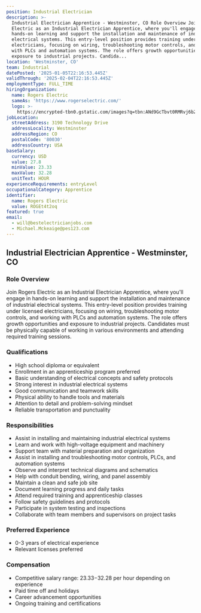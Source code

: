 ```yaml
---
position: Industrial Electrician
description: >-
  Industrial Electrician Apprentice - Westminster, CO Role Overview Join Rogers
  Electric as an Industrial Electrician Apprentice, where you'll engage in
  hands-on learning and support the installation and maintenance of industrial
  electrical systems. This entry-level position provides training under licensed
  electricians, focusing on wiring, troubleshooting motor controls, and working
  with PLCs and automation systems. The role offers growth opportunities and
  exposure to industrial projects. Candida...
location: 'Westminster, CO'
team: Industrial
datePosted: '2025-01-05T22:16:53.445Z'
validThrough: '2025-02-04T22:16:53.445Z'
employmentType: FULL_TIME
hiringOrganization:
  name: Rogers Electric
  sameAs: 'https://www.rogerselectric.com/'
  logo: >-
    https://encrypted-tbn0.gstatic.com/images?q=tbn:ANd9GcTbvt0RMRvj6bZdL81Q6HJeRVl_qflQIGgp9w&s
jobLocation:
  streetAddress: 3190 Technology Drive
  addressLocality: Westminster
  addressRegion: CO
  postalCode: '80030'
  addressCountry: USA
baseSalary:
  currency: USD
  value: 27.8
  minValue: 23.33
  maxValue: 32.28
  unitText: HOUR
experienceRequirements: entryLevel
occupationalCategory: Apprentice
identifier:
  name: Rogers Electric
  value: ROGEt4t2oq
featured: true
email:
  - will@bestelectricianjobs.com
  - Michael.Mckeaige@pes123.com
---
```




## Industrial Electrician Apprentice - Westminster, CO

### Role Overview
Join Rogers Electric as an Industrial Electrician Apprentice, where you'll engage in hands-on learning and support the installation and maintenance of industrial electrical systems. This entry-level position provides training under licensed electricians, focusing on wiring, troubleshooting motor controls, and working with PLCs and automation systems. The role offers growth opportunities and exposure to industrial projects. Candidates must be physically capable of working in various environments and attending required training sessions.

### Qualifications
- High school diploma or equivalent
- Enrollment in an apprenticeship program preferred
- Basic understanding of electrical concepts and safety protocols
- Strong interest in industrial electrical systems
- Good communication and teamwork skills
- Physical ability to handle tools and materials
- Attention to detail and problem-solving mindset
- Reliable transportation and punctuality

### Responsibilities
- Assist in installing and maintaining industrial electrical systems
- Learn and work with high-voltage equipment and machinery
- Support team with material preparation and organization
- Assist in installing and troubleshooting motor controls, PLCs, and automation systems
- Observe and interpret technical diagrams and schematics
- Help with conduit bending, wiring, and panel assembly
- Maintain a clean and safe job site
- Document learning progress and daily tasks
- Attend required training and apprenticeship classes
- Follow safety guidelines and protocols
- Participate in system testing and inspections
- Collaborate with team members and supervisors on project tasks

### Preferred Experience
- 0-3 years of electrical experience
- Relevant licenses preferred

### Compensation
- Competitive salary range: $23.33-$32.28 per hour depending on experience
- Paid time off and holidays
- Career advancement opportunities
- Ongoing training and certifications